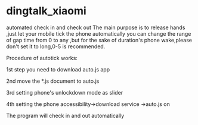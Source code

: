 # dingtalk_xiaomi
 automated check in and check out
The main purpose is to release hands ,just let your mobile tick the phone automatically
you can change the range of gap time from 0 to any ,but for the sake of duration's phone wake,please don't set it to long,0-5 is recommended.

Procedure of autotick works:

1st step you need to download auto.js app

2nd move the *.js document to auto.js

3rd setting phone's unlockdown mode as slider

4th setting the phone accessibility->download service ->auto.js on

The program will check in and out automatically
